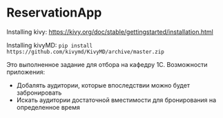 # ReservationApp

Installing kivy:
https://kivy.org/doc/stable/gettingstarted/installation.html

Installing kivyMD:
```pip install https://github.com/kivymd/KivyMD/archive/master.zip```


Это выполненное задание для отбора на кафедру 1С. 
Возможности приложения: 
* Добалять аудитории, которые впоследствии можно будет забронировать
* Искать аудитории достаточной вместимости для бронирования на определенное время

